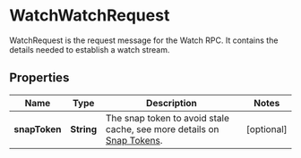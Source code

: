 

# WatchWatchRequest

WatchRequest is the request message for the Watch RPC. It contains the details needed to establish a watch stream.

## Properties

| Name | Type | Description | Notes |
|------------ | ------------- | ------------- | -------------|
|**snapToken** | **String** | The snap token to avoid stale cache, see more details on [Snap Tokens](../../operations/snap-tokens). |  [optional] |



